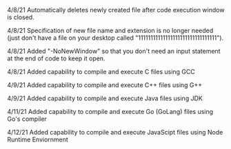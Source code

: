 4/8/21 Automatically deletes newly created file after code execution window is closed.

4/8/21 Specification of new file name and extension is no longer needed (just don't have a file on your desktop called "11111111111111111111111111111111").

4/8/21 Added "-NoNewWindow" so that you don't need an input statement at the end of code to keep it open.

4/8/21 Added capability to compile and execute C files using GCC

4/9/21 Added capability to compile and execute C++ files using G++

4/9/21 Added capability to compile and execute Java files using JDK

4/11/21 Added capability to compile and execute Go (GoLang) files using Go's compiler

4/12/21 Added capability to compile and execute JavaScipt files using Node Runtime Enviornment
